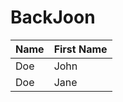 # BackJoon

<table>
    <thead>
        <tr>
            <th>Name</th>
            <th>First Name</th>
        </tr>
    </thead>
    <tbody>
        <tr>
            <td>Doe</td>
            <td>John</td>
        </tr>
        <tr>
            <td>Doe</td>
            <td>Jane</td>
        </tr>
    </tbody>
</table>
